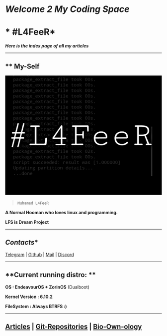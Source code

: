 # ***Welcome 2 My Coding Space***

# *	#L4FeeR*

***Here is the index page of all my articles***

* * *

## ** My-Self

![L4FeeR](assets/l4feer.png)

  > `Muhamed L4FeeR`

**A Normal Hooman who loves linux and programming.**

**LFS is Dream Project** 

* * *
## *Contacts**

[Telegram](https://t.me/l4feer) | [Github](github.com/l4feer) | [Mail](muhamedlafeer837@gmail.com) | [Discord](discord.me/l4feer0429)

* * *

## **Current running distro: **

**OS			: EndeavourOS<arch> + ZorinOS<debian>**  (Dualboot)

**Kernel Version	: 6.10.2 <custom built>**

**FileSystem		: Always BTRFS :)**

-----------------------------------------------------------------------------
[Articles](/articles.md) | [Git-Repositories](https://github.com/L4FeeR?tab=repositories) | [Bio-Own-ology](/aboutme.md)
-----------------------------------------------------------------------------
